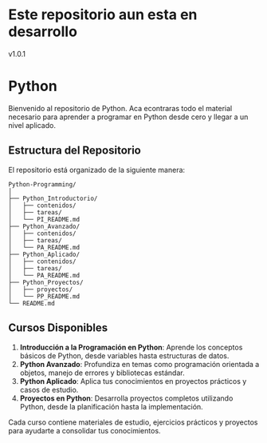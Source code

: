 # Este repositorio aun esta en desarrollo
v1.0.1

# Python

Bienvenido al repositorio de Python. Aca econtraras todo el material necesario para aprender a programar en Python desde cero y llegar a un nivel aplicado.

## Estructura del Repositorio
El repositorio está organizado de la siguiente manera:

```
Python-Programming/
│
├── Python_Introductorio/
│   ├── contenidos/
│   ├── tareas/
│   └── PI_README.md
├── Python_Avanzado/
│   ├── contenidos/
│   ├── tareas/
│   └── PA_README.md
├── Python_Aplicado/
│   ├── contenidos/
│   ├── tareas/
│   └── PA_README.md
├── Python_Proyectos/
│   ├── proyectos/
│   └── PP_README.md
└── README.md
```

## Cursos Disponibles
1. **Introducción a la Programación en Python**: Aprende los conceptos básicos de Python, desde variables hasta estructuras de datos.
2. **Python Avanzado**: Profundiza en temas como programación orientada a objetos, manejo de errores y bibliotecas estándar.
3. **Python Aplicado**: Aplica tus conocimientos en proyectos prácticos y casos de estudio.
4. **Proyectos en Python**: Desarrolla proyectos completos utilizando Python, desde la planificación hasta la implementación.

Cada curso contiene materiales de estudio, ejercicios prácticos y proyectos para ayudarte a consolidar tus conocimientos.